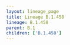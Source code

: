 ```yaml
---
layout: lineage_page
title: Lineage B.1.458
lineage: B.1.458
parent: B.1
children: ['B.1.458']
---
```

